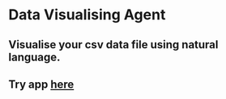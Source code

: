 # Data Visualising Agent
## Visualise your csv data file using natural language.
## Try app [here](https://data007.streamlit.app/)
